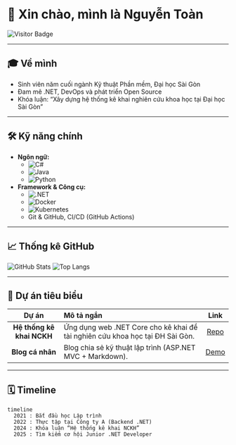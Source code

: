 # 👋 Xin chào, mình là Nguyễn Toàn

![Visitor Badge](https://visitor-badge.laobi.icu/badge?page_id=ngquoctoan2001)

---

## 🎓 Về mình
- Sinh viên năm cuối ngành Kỹ thuật Phần mềm, Đại học Sài Gòn  
- Đam mê .NET, DevOps và phát triển Open Source  
- Khóa luận: “Xây dựng hệ thống kê khai nghiên cứu khoa học tại Đại học Sài Gòn”

---

## 🛠 Kỹ năng chính
- **Ngôn ngữ:**  
  - ![C#](https://img.shields.io/badge/C%23-239120?style=flat&logo=c-sharp&logoColor=white)  
  - ![Java](https://img.shields.io/badge/Java-007396?style=flat&logo=java&logoColor=white)  
  - ![Python](https://img.shields.io/badge/Python-3776AB?style=flat&logo=python&logoColor=white)  
- **Framework & Công cụ:**  
  - ![.NET](https://img.shields.io/badge/.NET-512BD4?style=flat&logo=dot-net&logoColor=white)  
  - ![Docker](https://img.shields.io/badge/Docker-2496ED?style=flat&logo=docker&logoColor=white)  
  - ![Kubernetes](https://img.shields.io/badge/Kubernetes-326CE5?style=flat&logo=kubernetes&logoColor=white)  
  - Git & GitHub, CI/CD (GitHub Actions)

---

## 📈 Thống kê GitHub

![GitHub Stats](https://github-readme-stats.vercel.app/api?username=ngquoctoan2001&show_icons=true&theme=default)
![Top Langs](https://github-readme-stats.vercel.app/api/top-langs/?username=ngquoctoan2001&layout=compact)

---

## 🚀 Dự án tiêu biểu

| Dự án | Mô tả ngắn | Link |
| :---: | :-------- | :--: |
| **Hệ thống kê khai NCKH** | Ứng dụng web .NET Core cho kê khai đề tài nghiên cứu khoa học tại ĐH Sài Gòn. | [Repo](https://github.com/ngquoctoan2001/nckh-system) |
| **Blog cá nhân** | Blog chia sẻ kỹ thuật lập trình (ASP.NET MVC + Markdown). | [Demo](https://toanblog.example.com) |

---

## 🗓 Timeline

```mermaid
timeline
  2021 : Bắt đầu học Lập trình
  2022 : Thực tập tại Công ty A (Backend .NET)
  2024 : Khóa luận “Hệ thống kê khai NCKH”
  2025 : Tìm kiếm cơ hội Junior .NET Developer
